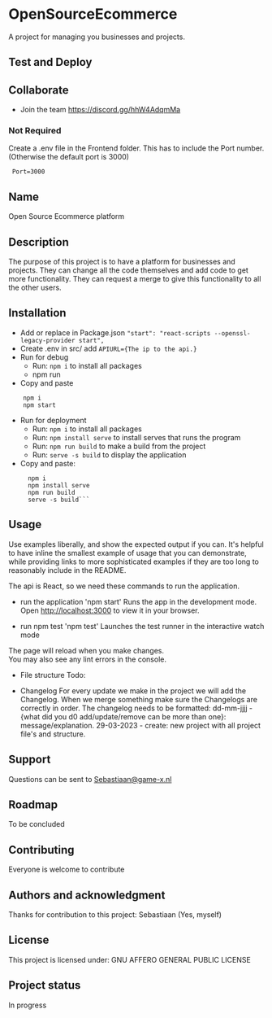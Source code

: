 # OpenSourceEcommerce

A project for managing you businesses and projects.

## Test and Deploy

## Collaborate 

- Join the team https://discord.gg/hhW4AdqmMa

### Not Required
Create a .env file in the Frontend folder. This has to include the Port number. (Otherwise the default port is 3000) 

```
 Port=3000
```

## Name
Open Source Ecommerce platform

## Description
The purpose of this project is to have a platform for businesses and projects. They can change all the code themselves and add code to get more functionality. They can request a merge to give this functionality to all the other users.

## Installation
- Add or replace in Package.json ```"start": "react-scripts --openssl-legacy-provider start",```
- Create .env in src/ add ```APIURL={The ip to the api.}``` 
- Run for debug
  - Run: ```npm i```  to install all packages
  - npm run 
- Copy and paste
```
    npm i
    npm start
```
- Run for deployment
     - Run: ```npm i```  to install all packages
     - Run: ```npm install serve``` to install serves that runs the program
     - Run: ```npm run build``` to make a build from the project
     - Run: ```serve -s build``` to display the application
- Copy and paste:
  ```
    npm i
    npm install serve
    npm run build
    serve -s build``` 
  
## Usage
Use examples liberally, and show the expected output if you can. It's helpful to have inline the smallest example of usage that you can demonstrate, while providing links to more sophisticated examples if they are too long to reasonably include in the README.

The api is React, so we need these commands to run the application.
- run the application
    'npm start'
    Runs the app in the development mode.\
    Open [http://localhost:3000](http://localhost:3000) to view it in your browser.

- run npm test
    'npm test'
    Launches the test runner in the interactive watch mode

The page will reload when you make changes.\
You may also see any lint errors in the console.

- File structure
Todo:

- Changelog
For every update we make in the project we will add the Changelog. When we merge something make sure the Changelogs are correctly in order.
The changelog needs to be formatted:
dd-mm-jjjj - {what did you d0 add/update/remove can be more than one}: message/explanation.
29-03-2023 - create: new project with all project file's and structure.

## Support
Questions can be sent to Sebastiaan@game-x.nl

## Roadmap
To be concluded

## Contributing
Everyone is welcome to contribute

## Authors and acknowledgment
Thanks for contribution to this project:
Sebastiaan (Yes, myself)

## License
This project is licensed under: GNU AFFERO GENERAL PUBLIC LICENSE

## Project status
In progress

